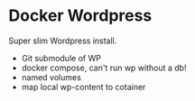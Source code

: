 # Docker Wordpress
Super slim Wordpress install.

- Git submodule of WP
- docker compose, can't run wp without a db!
- named volumes
- map local wp-content to cotainer